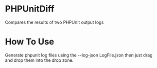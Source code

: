 PHPUnitDiff
===========

Compares the results of two PHPUnit output logs

How To Use
==========

Generate phpunit log files using the --log-json LogFile.json then just drag and drop them into the drop zone.
